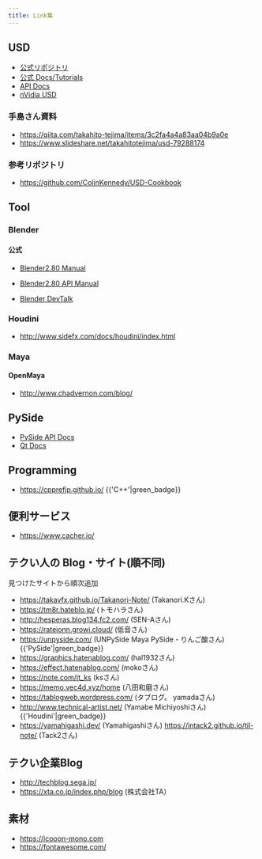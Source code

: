 ```yaml
---
title: Link集
---
```


## USD

- [公式リポジトリ](https://github.com/PixarAnimationStudios/USD)
- [公式 Docs/Tutorials](https://graphics.pixar.com/usd/docs/index.html)
- [API Docs](https://graphics.pixar.com/usd/docs/api/index.html)
- [nVidia USD](https://developer.nvidia.com/usd)

### 手島さん資料

- https://qiita.com/takahito-tejima/items/3c2fa4a4a83aa04b9a0e
- https://www.slideshare.net/takahitotejima/usd-79288174

### 参考リポジトリ

- https://github.com/ColinKennedy/USD-Cookbook

## Tool

### Blender

#### 公式

- [Blender2.80 Manual](https://docs.blender.org/manual/en/dev)

- [Blender2.80 API Manual](https://docs.blender.org/api/blender2.8)
- [Blender DevTalk](https://devtalk.blender.org/)

### Houdini

- http://www.sidefx.com/docs/houdini/index.html

### Maya

#### OpenMaya

- http://www.chadvernon.com/blog/

## PySide
- [PySide API Docs](https://doc.qt.io/qtforpython/)
- [Qt Docs](https://doc.qt.io/)

## Programming

- https://cpprefjp.github.io/ {{'C++'|green_badge}}

## 便利サービス

- https://www.cacher.io/

## テクい人の Blog・サイト(順不同)

見つけたサイトから順次追加

- https://takavfx.github.io/Takanori-Note/ (Takanori.Kさん)
- https://tm8r.hateblo.jp/ (トモハラさん)
- http://hesperas.blog134.fc2.com/ (SEN-Aさん)
- https://rateionn.growi.cloud/ (低音さん)
- https://unpyside.com/ (UNPySide Maya PySide - りんご酸さん) {{'PySide'|green_badge}}
- https://graphics.hatenablog.com/ (hal1932さん)
- https://effect.hatenablog.com/ (mokoさん)
- https://note.com/it_ks (ksさん)
- https://memo.vec4d.xyz/home (八田和磨さん)
- https://tablogweb.wordpress.com/ (タブログ。 yamadaさん)
- http://www.technical-artist.net/ (Yamabe Michiyoshiさん) {{'Houdini'|green_badge}}
- https://yamahigashi.dev/ (Yamahigashiさん)
https://intack2.github.io/til-note/ (Tack2さん)

## テクい企業Blog

- http://techblog.sega.jp/
- https://xta.co.jp/index.php/blog (株式会社TA）

## 素材

- https://icooon-mono.com
- https://fontawesome.com/
